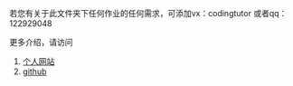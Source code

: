 若您有关于此文件夹下任何作业的任何需求，可添加vx：codingtutor 或者qq：122929048

更多介绍，请访问
1. [个人网站](https://www.vipcshelper.com/)
2. [github](https://github.com/Huluwa-kong)
